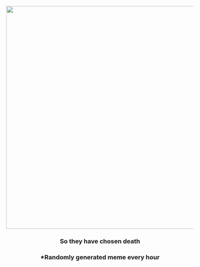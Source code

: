 <p align="center">
        <img src="https://i.redd.it/vz1ip3s8h6c91.gif" width="600" height="600">
        </p>
        <h3 align="center">So they have chosen death</h3>
        <h3 align="center">*Randomly generated meme every hour</h3>
    